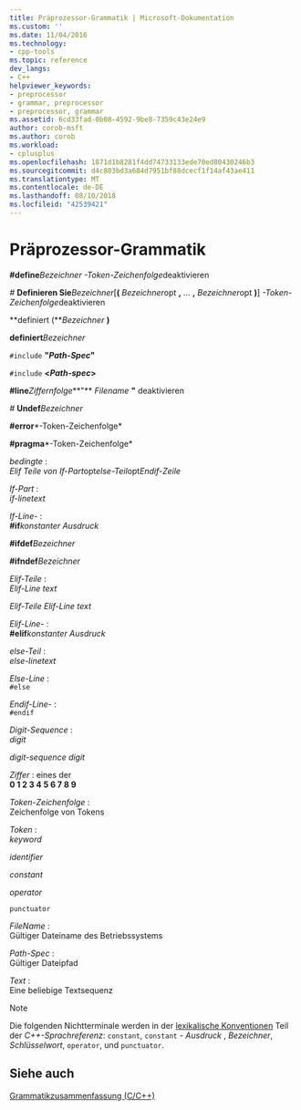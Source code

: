 ```yaml
---
title: Präprozessor-Grammatik | Microsoft-Dokumentation
ms.custom: ''
ms.date: 11/04/2016
ms.technology:
- cpp-tools
ms.topic: reference
dev_langs:
- C++
helpviewer_keywords:
- preprocessor
- grammar, preprocessor
- preprocessor, grammar
ms.assetid: 6cd33fad-0b08-4592-9be8-7359c43e24e9
author: corob-msft
ms.author: corob
ms.workload:
- cplusplus
ms.openlocfilehash: 1871d1b8281f4dd74733133ede70ed80430246b3
ms.sourcegitcommit: d4c803bd3a684d7951bf88dcecf1f14af43ae411
ms.translationtype: MT
ms.contentlocale: de-DE
ms.lasthandoff: 08/10/2018
ms.locfileid: "42539421"
---
```

# <a name="preprocessor-grammar"></a>Präprozessor-Grammatik
**#define***Bezeichner* *-Token-Zeichenfolge*deaktivieren    
  
*#* **Definieren Sie***Bezeichner*[**(** *Bezeichner*opt **,** *...*  **,** *Bezeichner*opt **)**] *-Token-Zeichenfolge*deaktivieren    
  
**definiert (***Bezeichner* **)**   
  
**definiert***Bezeichner*   
  
`#include` **"***Path-Spec***"**  
  
`#include` **\<***Path-spec***>**  
  
**#line***Ziffernfolge***"** *Filename* **"** deaktivieren      
  
*#* **Undef***Bezeichner*   
  
**#error***-Token-Zeichenfolge*   
  
**#pragma***-Token-Zeichenfolge*   
  
*bedingte* :  
*Elif Teile von If-Part*opt*else-Teil*opt*Endif-Zeile*  
  
*If-Part* :  
*if-linetext*  
  
*If-Line-* :  
**#if***konstanter Ausdruck*  
  
**#ifdef***Bezeichner*  
  
**#ifndef***Bezeichner*  
  
*Elif-Teile* :  
*Elif-Line text*  
  
*Elif-Teile Elif-Line text*  
  
*Elif-Line-* :  
**#elif***konstanter Ausdruck*  
  
*else-Teil* :  
*else-linetext*  
  
*Else-Line* :  
`#else`  
  
*Endif-Line-* :  
`#endif`  
  
*Digit-Sequence* :  
*digit*  
  
*digit-sequence digit*  
  
*Ziffer* : eines der  
**0 1 2 3 4 5 6 7 8 9**  
  
*Token-Zeichenfolge* :  
Zeichenfolge von Tokens  
  
*Token* :  
*keyword*  
  
*identifier*  
  
*constant*  
  
*operator*  
  
`punctuator`  
  
*FileName* :  
Gültiger Dateiname des Betriebssystems  
  
*Path-Spec* :  
Gültiger Dateipfad  
  
*Text* :  
Eine beliebige Textsequenz  
  
> [!NOTE]
> Die folgenden Nichtterminale werden in der [lexikalische Konventionen](../cpp/lexical-conventions.md) Teil der *C++-Sprachreferenz*: `constant`, `constant` - *Ausdruck* , *Bezeichner*, *Schlüsselwort*, `operator`, und `punctuator`.  
  
## <a name="see-also"></a>Siehe auch  
 
[Grammatikzusammenfassung (C/C++)](../preprocessor/grammar-summary-c-cpp.md)